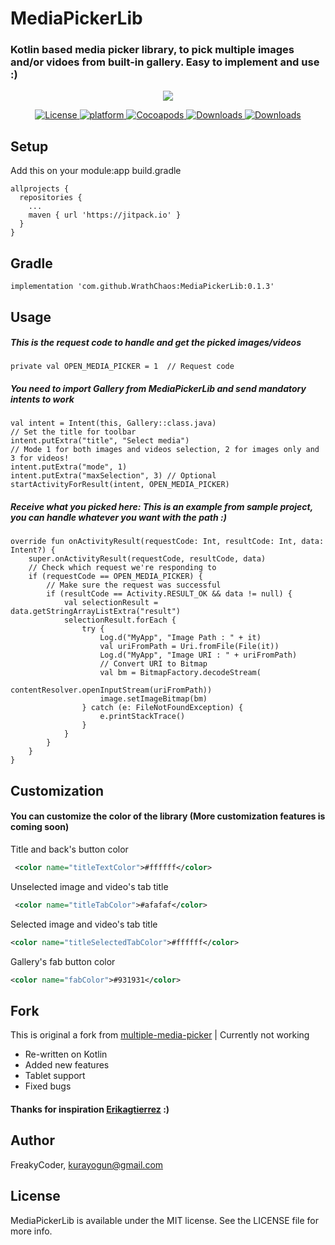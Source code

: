 # MediaPickerLib
### Kotlin based media picker library, to pick multiple images and/or vidoes from built-in gallery. Easy to implement and use :) 
<p align="center">
<img src="https://github.com/WrathChaos/MediaPickerLib/blob/master/MediaPickerLibAsset.jpg">
</p>

<p align="center">
<a href="https://github.com/WrathChaos/MediaPickerLib">
<img src=https://kotlin.link/awesome-kotlin.svg"
alt="License">
</a>
<a href="https://opensource.org/licenses/MIT">
<img src="https://img.shields.io/badge/License-MIT-yellow.svg"
alt="platform">
</a>
<a href="https://jitpack.io/#WrathChaos/MediaPickerLib">
<img src="https://jitpack.io/v/WrathChaos/MediaPickerLib.svg"
alt="Cocoapods">
</a>
<a href="https://android-arsenal.com/api?level=19">
<img src="https://img.shields.io/badge/API-19%2B-brightgreen.svg?style=flat)"
alt="Downloads">
</a>
<a href="https://github.com/WrathChaos/MediaPickerLib">
<img src="https://img.shields.io/badge/Maintained%3F-yes-green.svg)"
alt="Downloads">
</a>
</p>


## Setup
Add this on your module:app build.gradle
```
allprojects {
  repositories {
  	...
  	maven { url 'https://jitpack.io' }
  }
}
```
## Gradle

```
implementation 'com.github.WrathChaos:MediaPickerLib:0.1.3'
```

## Usage


##### This is the request code to handle and get the picked images/videos
```
private val OPEN_MEDIA_PICKER = 1  // Request code
```


##### You need to import Gallery from MediaPickerLib and send mandatory intents to work
```
val intent = Intent(this, Gallery::class.java)
// Set the title for toolbar
intent.putExtra("title", "Select media")
// Mode 1 for both images and videos selection, 2 for images only and 3 for videos!
intent.putExtra("mode", 1)
intent.putExtra("maxSelection", 3) // Optional
startActivityForResult(intent, OPEN_MEDIA_PICKER)
```


##### Receive what you picked here: This is an example from sample project, you can handle whatever you want with the path :)

```
override fun onActivityResult(requestCode: Int, resultCode: Int, data: Intent?) {
    super.onActivityResult(requestCode, resultCode, data)
    // Check which request we're responding to
    if (requestCode == OPEN_MEDIA_PICKER) {
        // Make sure the request was successful
        if (resultCode == Activity.RESULT_OK && data != null) {
            val selectionResult = data.getStringArrayListExtra("result")
            selectionResult.forEach {
                try {
                    Log.d("MyApp", "Image Path : " + it)
                    val uriFromPath = Uri.fromFile(File(it))
                    Log.d("MyApp", "Image URI : " + uriFromPath)
                    // Convert URI to Bitmap
                    val bm = BitmapFactory.decodeStream(
                            contentResolver.openInputStream(uriFromPath))
                    image.setImageBitmap(bm)
                } catch (e: FileNotFoundException) {
                    e.printStackTrace()
                }
            }
        }
    }
}
```

## Customization

#### You can customize the color of the library (More customization features is coming soon)

Title and back's button color
```xml
 <color name="titleTextColor">#ffffff</color>  
```
Unselected image and video's tab title
```xml
 <color name="titleTabColor">#afafaf</color>   
```
Selected image and video's tab title
```xml
<color name="titleSelectedTabColor">#ffffff</color>
``` 
Gallery's fab button color
```xml
<color name="fabColor">#931931</color>
``` 
## Fork
This is original a fork from [multiple-media-picker](https://github.com/erikagtierrez/multiple-media-picker) | Currently not working 
* Re-written on Kotlin
* Added new features 
* Tablet support
* Fixed bugs

#### Thanks for inspiration [Erikagtierrez](https://github.com/erikagtierrez) :)

## Author

FreakyCoder, kurayogun@gmail.com

## License

MediaPickerLib is available under the MIT license. See the LICENSE file for more info.

